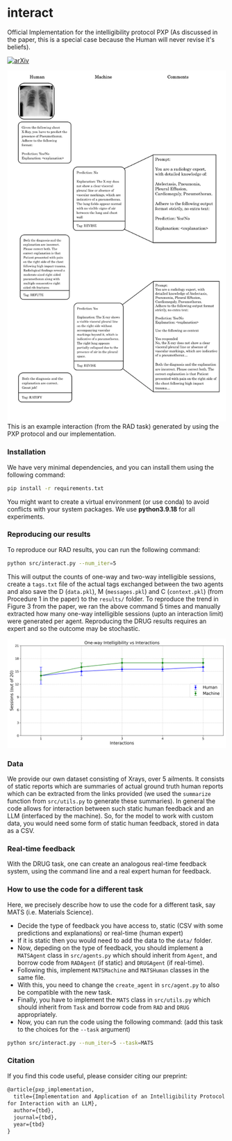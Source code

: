 # interact
Official Implementation for the intelligibility protocol PXP
(As discussed in the paper, this is a special case because the Human will never revise it's beliefs).

[![arXiv](https://img.shields.io/badge/arXiv-TBD-b31b1b.svg)](https://arxiv.org/abs/TBD)

![Figure](assets/conv.png)
This is an example interaction (from the RAD task) generated by using the PXP protocol and our implementation.

### Installation
We have very minimal dependencies, and you can install them using the following command:
```bash
pip install -r requirements.txt
```
You might want to create a virtual environment (or use conda) to avoid conflicts with your system packages.
We use **python3.9.18** for all experiments.

### Reproducing our results
To reproduce our RAD results, you can run the following command:
```bash
python src/interact.py --num_iter=5
```
This will output the counts of one-way and two-way intelligible sessions, create a `tags.txt` file of the actual tags exchanged between the two agents and also save the D (`data.pkl`), M (`messages.pkl`) and C (`context.pkl`) (from Procedure 1 in the paper) to the `results/` folder.
To reproduce the trend in Figure 3 from the paper, we ran the above command 5 times and manually extracted how many one-way intelligible sessions (upto an interaction limit) were generated per agent.
Reproducing the DRUG results requires an expert and so the outcome may be stochastic.

![Figure](assets/trend.png)

### Data
We provide our own dataset consisting of Xrays, over 5 ailments.
It consists of static reports which are summaries of actual ground truth human reports which can be extracted from the links provided (we used the `summarize` function from `src/utils.py` to generate these summaries).
In general the code allows for interaction between such static human feedback and an LLM (interfaced by the machine).
So, for the model to work with custom data, you would need some form of static human feedback, stored in data as a CSV.

### Real-time feedback
With the DRUG task, one can create an analogous real-time feedback system, using the command line and a real expert human for feedback.

### How to use the code for a different task
Here, we precisely describe how to use the code for a different task, say MATS (i.e. Materials Science).
- Decide the type of feedback you have access to, static (CSV with some predictions and explanations) or real-time (human expert)
- If it is static then you would need to add the data to the `data/` folder.
- Now, depeding on the type of feedback, you should implement a `MATSAgent` class in `src/agents.py` which should inherit from `Agent`, and borrow code from `RADAgent` (if static) and `DRUGAgent` (if real-time).
- Following this, implement `MATSMachine` and `MATSHuman` classes in the same file.
- With this, you need to change the `create_agent` in `src/agent.py` to also be compatible with the new task.
- Finally, you have to implement the `MATS` class in `src/utils.py` which should inherit from `Task` and borrow code from `RAD` and `DRUG` appropriately.
- Now, you can run the code using the following command: (add this task to the choices for the `--task` argument)
```bash
python src/interact.py --num_iter=5 --task=MATS
```


### Citation
If you find this code useful, please consider citing our preprint:
```
@article{pxp_implementation,
  title={Implementation and Application of an Intelligibility Protocol for Interaction with an LLM},
  author={tbd},
  journal={tbd},
  year={tbd}
}
```